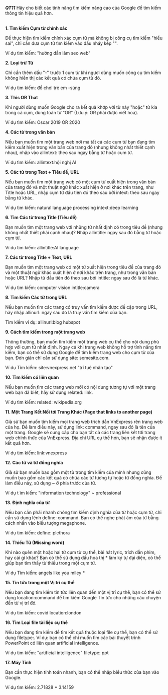 ***QT11*** Hãy cho biết các tính năng tìm kiếm nâng cao của Google để tìm kiếm thông tin hiệu quả hơn. <br/><br/>

**1. Tìm kiếm Cụm từ chính xác**

Để thực hiện tìm kiếm chính xác cụm từ mà không bị công cụ tìm kiếm &quot;hiểu sai&quot;, chỉ cần đưa cụm từ tìm kiếm vào dấu nháy kép &quot;&quot;.

Ví dụ tìm kiếm: &quot;hướng dẫn làm seo web&quot;

**2. Loại trừ Từ**

Chỉ cần thêm dấu &quot;-&quot; trước 1 cụm từ khi người dùng muốn công cụ tìm kiếm không hiển thị các kết quả có chứa cụm từ đó.

Ví dụ tìm kiếm: đồ chơi trẻ em -súng

**3. This OR That**

Khi người dùng muốn Google cho ra kết quả khớp với từ này &quot;hoặc&quot; từ kia trong cả cụm, dùng toán tử &quot;OR&quot; (Lưu ý: OR phải được viết hoa).

Ví dụ tìm kiếm: Oscar 2019 OR 2020

**4. Các từ trong văn bản**

Nếu bạn muốn tìm một trang web nơi mà tất cả các cụm từ bạn đang tìm kiếm xuất hiện trong văn bản của trang đó (nhưng không nhất thiết cạnh nhau), nhập vào allintext: theo sau ngay bằng từ hoặc cụm từ.

Ví dụ tìm kiếm: allintext:hội nghị AI

**5. Các từ trong Text + Tiêu đề, URL**

Nếu bạn muốn tìm một trang web có một cụm từ xuất hiện trong văn bản của trang đó và một thuật ngữ khác xuất hiện ở nơi khác trên trang, như Title hoặc URL, nhập cụm từ đầu tiên đó theo sau bởi intext: theo sau ngay bằng từ khác.

Ví dụ tìm kiếm: natural language processing intext:deep learning

**6. Tìm Các từ trong Title (Tiêu đề)**

Bạn muốn tìm một trang web với những từ nhất định có trong tiêu đề (nhưng không nhất thiết phải cạnh nhau)? Nhập allintitle: ngay sau đó bằng từ hoặc cụm từ.

Ví dụ tìm kiếm: allintitle:AI language

**7. Các từ trong Title + Text, URL**

Bạn muốn tìm một trang web có một từ xuất hiện trong tiêu đề của trang đó và một thuật ngữ khác xuất hiện ở nơi khác trên trang, như trong văn bản hoặc URL? Nhập từ đầu tiên đó theo sau bởi intitle: ngay sau đó là từ khác.

Ví dụ tìm kiếm: computer vision intitle:camera

**8. Tìm kiếm Các từ trong URL**

Nếu bạn muốn tìm các trang có truy vấn tìm kiếm được đề cập trong URL, hãy nhập allinurl: ngay sau đó là truy vấn tìm kiếm của bạn.

Tìm kiếm ví dụ: allinurl:blog hubspot

**9. Cách tìm kiếm trong một trang web**

Thông thường, bạn muốn tìm kiếm một trang web cụ thể cho nội dung phù hợp với cụm từ nhất định. Ngay cả khi trang web không hỗ trợ tính năng tìm kiếm, bạn có thể sử dụng Google để tìm kiếm trang web cho cụm từ của bạn. Đơn giản chỉ cần sử dụng site: somesite.com.

Ví dụ Tìm kiếm: site:vnexpress.net &quot;trí tuệ nhân tạo&quot;

**10. Tìm kiếm có liên quan**

Nếu bạn muốn tìm các trang web mới có nội dung tương tự với một trang web bạn đã biết, hãy sử dụng related: link.

Ví dụ tìm kiếm: related: wikipedia.org

**11. Một Trang Kết Nối tới Trang Khác (Page that links to another page)**

Giả sử bạn muốn tìm kiếm mọi trang web trích dẫn VnExpress rên trang web của họ. Để làm điều này, sử dụng link: command, ngay sau đó là tên của một trang. Google sẽ cung cấp cho bạn tất cả các trang liên kết tới trang web chính thức của VnExpress. Địa chỉ URL cụ thể hơn, bạn sẽ nhận được ít kết quả hơn.

Ví dụ tìm kiếm: link:vnexpress

**12. Các từ và từ đồng nghĩa**

Giả sử bạn muốn bao gồm một từ trong tìm kiếm của mình nhưng cũng muốn bao gồm các kết quả có chứa các từ tương tự hoặc từ đồng nghĩa. Để làm điều này, sử dụng ~ ở phía trước của từ.

Ví dụ t ìm kiếm: &quot;information technology&quot; ~ professional

**13. Định nghĩa của từ**

Nếu bạn cần phải nhanh chóng tìm kiếm định nghĩa của từ hoặc cụm từ, chỉ cần sử dụng lệnh define: command. Bạn có thể nghe phát âm của từ bằng cách nhấn vào biểu tượng megaphone.

Ví dụ tìm kiếm: define: plethora

**14. Thiếu Từ (Missing word)**

Khi nào quên một hoặc hai từ cụm từ cụ thể, bài hát lyric, trích dẫn phim, hay cái gì khác? Bạn có thể sử dụng dấu hoa thị \* làm ký tự đại diện, có thể giúp bạn tìm thấy từ thiếu trong một cụm từ.

Ví dụ Tìm kiếm: angels like you miley \*

**15. Tin tức trong một Vị trí cụ thể**

Nếu bạn đang tìm kiếm tin tức liên quan đến một vị trí cụ thể, bạn có thể sử dụng location:command để tìm kiếm Google Tin tức cho những câu chuyện đến từ vị trí đó.

Ví dụ tìm kiếm: covid location:london

**16. Tìm Loại file tài liệu cụ thể**

Nếu bạn đang tìm kiếm để tìm kết quả thuộc loại file cụ thể, bạn có thể sử dụng filetype:. Ví dụ: bạn có thể chỉ muốn tìm các bài thuyết trình PowerPoint có liên quan artificial intelligence.

Ví dụ tìm kiếm: &quot;artificial intelligence&quot; filetype: ppt

**17. Máy Tính**

Bạn cần thực hiện tính toán nhanh, bạn có thể nhập biểu thức của bạn vào Google.

Ví dụ tìm kiếm: 2.71828 \* 3.14159
